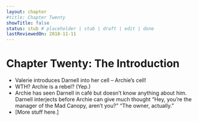 ```yaml
---
layout: chapter
#title: Chapter Twenty 
showTitle: false
status: stub # placeholder | stub | draft | edit | done
lastReviewedOn: 2018-11-11
---
```


# Chapter Twenty: The Introduction


* Valerie introduces Darnell into her cell – Archie’s cell! 
* WTH? Archie is a rebel? (Yep.)
* Archie has seen Darnell in café but doesn’t know anything about him. Darnell interjects before Archie can give much thought “Hey, you’re the manager of the Mad Canopy, aren’t you?” “The owner, actually.”
* [More stuff here.]

